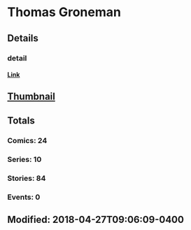 # Thomas  Groneman 
## Details
### detail
#### [Link](http://marvel.com/comics/creators/13525/thomas_groneman?utm_campaign=apiRef&utm_source=225578a89fc76f3d20fbffda5d17a88d)
## [Thumbnail](http://i.annihil.us/u/prod/marvel/i/mg/b/40/image_not_available.jpg)
## Totals
### Comics: 24
### Series: 10
### Stories: 84
### Events: 0
## Modified: 2018-04-27T09:06:09-0400